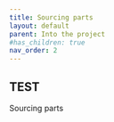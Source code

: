 ```yaml
---
title: Sourcing parts
layout: default
parent: Into the project
#has_children: true
nav_order: 2
---
```

## TEST
Sourcing parts
